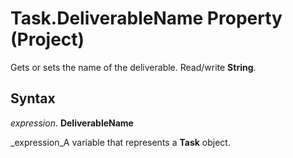 
# Task.DeliverableName Property (Project)

Gets or sets the name of the deliverable. Read/write  **String**.


## Syntax

 _expression_. **DeliverableName**

 _expression_A variable that represents a  **Task** object.

